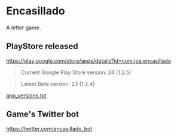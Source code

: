 # Encasillado

A letter game.

## PlayStore released

https://play.google.com/store/apps/details?id=com.joa.encasillado

 > Current Google Play Store version: 24 (1.2.5)
 
 > Latest Beta version: 23 (1.2.4)

[app_versions.txt](app_versions.txt) 

## Game's Twitter bot

https://twitter.com/encasillado_bot
